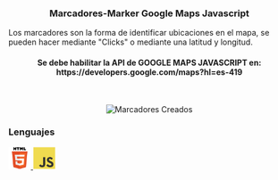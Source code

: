 <h3 align="center">Marcadores-Marker Google Maps Javascript</h3>

Los marcadores son la forma de identificar ubicaciones en el mapa, se pueden hacer mediante "Clicks" o mediante una latitud y longitud.
<h4 align="center">Se debe habilitar la API de GOOGLE MAPS JAVASCRIPT en:<br>
 https://developers.google.com/maps?hl=es-419
</h4>
<br>
<p style="text-align:center;">
<picture>
  <img alt="Marcadores Creados" src="https://github.com/juanmfer/Google-Maps-JavaScript/blob/main/Marcadores-Marker/Marcadores-Marker-jmf.png">
</picture>
</p>

<h3 align="left">Lenguajes</h3>
<p align="left"> <a href="https://www.w3.org/html/" target="_blank" rel="noreferrer"> <img src="https://raw.githubusercontent.com/devicons/devicon/master/icons/html5/html5-original-wordmark.svg" alt="html5" width="40" height="40"/> </a> <a href="https://developer.mozilla.org/en-US/docs/Web/JavaScript" target="_blank" rel="noreferrer"> <img src="https://raw.githubusercontent.com/devicons/devicon/master/icons/javascript/javascript-original.svg" alt="javascript" width="40" height="40"/> </a> </p>